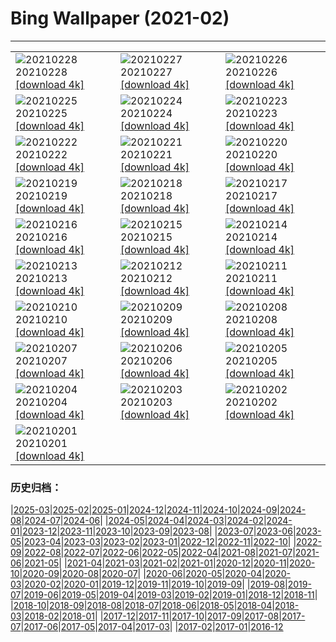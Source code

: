 # Bing Wallpaper (2021-02)
**************

<table><tr><td><img class="wallpaper" src="https://www.bing.com/th?id=OHR.TurfHouse_EN-US9990506269_1920x1080.jpg" alt="20210228"> 20210228 <a href="https://www.bing.com/th?id=OHR.TurfHouse_EN-US9990506269_UHD.jpg">[download 4k]</a></td><td><img class="wallpaper" src="https://www.bing.com/th?id=OHR.TwinsDenning_EN-US9910127756_1920x1080.jpg" alt="20210227"> 20210227 <a href="https://www.bing.com/th?id=OHR.TwinsDenning_EN-US9910127756_UHD.jpg">[download 4k]</a></td><td><img class="wallpaper" src="https://www.bing.com/th?id=OHR.JinliStreet_EN-US9813774321_1920x1080.jpg" alt="20210226"> 20210226 <a href="https://www.bing.com/th?id=OHR.JinliStreet_EN-US9813774321_UHD.jpg">[download 4k]</a></td></tr><tr><td><img class="wallpaper" src="https://www.bing.com/th?id=OHR.Trevi_EN-US7298856463_1920x1080.jpg" alt="20210225"> 20210225 <a href="https://www.bing.com/th?id=OHR.Trevi_EN-US7298856463_UHD.jpg">[download 4k]</a></td><td><img class="wallpaper" src="https://www.bing.com/th?id=OHR.LeMorneBrabant_EN-US7199520186_1920x1080.jpg" alt="20210224"> 20210224 <a href="https://www.bing.com/th?id=OHR.LeMorneBrabant_EN-US7199520186_UHD.jpg">[download 4k]</a></td><td><img class="wallpaper" src="https://www.bing.com/th?id=OHR.DalmatianPelicans_EN-US7089551223_1920x1080.jpg" alt="20210223"> 20210223 <a href="https://www.bing.com/th?id=OHR.DalmatianPelicans_EN-US7089551223_UHD.jpg">[download 4k]</a></td></tr><tr><td><img class="wallpaper" src="https://www.bing.com/th?id=OHR.InvisibleMan_EN-US6967873703_1920x1080.jpg" alt="20210222"> 20210222 <a href="https://www.bing.com/th?id=OHR.InvisibleMan_EN-US6967873703_UHD.jpg">[download 4k]</a></td><td><img class="wallpaper" src="https://www.bing.com/th?id=OHR.Porto_EN-US6858177103_1920x1080.jpg" alt="20210221"> 20210221 <a href="https://www.bing.com/th?id=OHR.Porto_EN-US6858177103_UHD.jpg">[download 4k]</a></td><td><img class="wallpaper" src="https://www.bing.com/th?id=OHR.AABday_EN-US6703996640_1920x1080.jpg" alt="20210220"> 20210220 <a href="https://www.bing.com/th?id=OHR.AABday_EN-US6703996640_UHD.jpg">[download 4k]</a></td></tr><tr><td><img class="wallpaper" src="https://www.bing.com/th?id=OHR.Parrotfish_EN-US6474384190_1920x1080.jpg" alt="20210219"> 20210219 <a href="https://www.bing.com/th?id=OHR.Parrotfish_EN-US6474384190_UHD.jpg">[download 4k]</a></td><td><img class="wallpaper" src="https://www.bing.com/th?id=OHR.VerzascaValley_EN-US6320380092_1920x1080.jpg" alt="20210218"> 20210218 <a href="https://www.bing.com/th?id=OHR.VerzascaValley_EN-US6320380092_UHD.jpg">[download 4k]</a></td><td><img class="wallpaper" src="https://www.bing.com/th?id=OHR.PeritoMorenoArgentina_EN-US6161367346_1920x1080.jpg" alt="20210217"> 20210217 <a href="https://www.bing.com/th?id=OHR.PeritoMorenoArgentina_EN-US6161367346_UHD.jpg">[download 4k]</a></td></tr><tr><td><img class="wallpaper" src="https://www.bing.com/th?id=OHR.PurpleFlowers_EN-US5664268733_1920x1080.jpg" alt="20210216"> 20210216 <a href="https://www.bing.com/th?id=OHR.PurpleFlowers_EN-US5664268733_UHD.jpg">[download 4k]</a></td><td><img class="wallpaper" src="https://www.bing.com/th?id=OHR.Lincoln50MoWA_EN-US4174714087_1920x1080.jpg" alt="20210215"> 20210215 <a href="https://www.bing.com/th?id=OHR.Lincoln50MoWA_EN-US4174714087_UHD.jpg">[download 4k]</a></td><td><img class="wallpaper" src="https://www.bing.com/th?id=OHR.OceanHeart_EN-US5478049854_1920x1080.jpg" alt="20210214"> 20210214 <a href="https://www.bing.com/th?id=OHR.OceanHeart_EN-US5478049854_UHD.jpg">[download 4k]</a></td></tr><tr><td><img class="wallpaper" src="https://www.bing.com/th?id=OHR.BluebirdsEastern_EN-US5293227470_1920x1080.jpg" alt="20210213"> 20210213 <a href="https://www.bing.com/th?id=OHR.BluebirdsEastern_EN-US5293227470_UHD.jpg">[download 4k]</a></td><td><img class="wallpaper" src="https://www.bing.com/th?id=OHR.YearoftheOx_EN-US5106152536_1920x1080.jpg" alt="20210212"> 20210212 <a href="https://www.bing.com/th?id=OHR.YearoftheOx_EN-US5106152536_UHD.jpg">[download 4k]</a></td><td><img class="wallpaper" src="https://www.bing.com/th?id=OHR.CentralCaliBlossoms_EN-US0148484264_1920x1080.jpg" alt="20210211"> 20210211 <a href="https://www.bing.com/th?id=OHR.CentralCaliBlossoms_EN-US0148484264_UHD.jpg">[download 4k]</a></td></tr><tr><td><img class="wallpaper" src="https://www.bing.com/th?id=OHR.PenitentSnow_EN-US0047515629_1920x1080.jpg" alt="20210210"> 20210210 <a href="https://www.bing.com/th?id=OHR.PenitentSnow_EN-US0047515629_UHD.jpg">[download 4k]</a></td><td><img class="wallpaper" src="https://www.bing.com/th?id=OHR.MoonDogs_EN-US0007581724_1920x1080.jpg" alt="20210209"> 20210209 <a href="https://www.bing.com/th?id=OHR.MoonDogs_EN-US0007581724_UHD.jpg">[download 4k]</a></td><td><img class="wallpaper" src="https://www.bing.com/th?id=OHR.HeroMural_EN-US9967459324_1920x1080.jpg" alt="20210208"> 20210208 <a href="https://www.bing.com/th?id=OHR.HeroMural_EN-US9967459324_UHD.jpg">[download 4k]</a></td></tr><tr><td><img class="wallpaper" src="https://www.bing.com/th?id=OHR.SuperbOwl_EN-US9869366116_1920x1080.jpg" alt="20210207"> 20210207 <a href="https://www.bing.com/th?id=OHR.SuperbOwl_EN-US9869366116_UHD.jpg">[download 4k]</a></td><td><img class="wallpaper" src="https://www.bing.com/th?id=OHR.MountSefton_EN-US9792326237_1920x1080.jpg" alt="20210206"> 20210206 <a href="https://www.bing.com/th?id=OHR.MountSefton_EN-US9792326237_UHD.jpg">[download 4k]</a></td><td><img class="wallpaper" src="https://www.bing.com/th?id=OHR.TheWave_EN-US9748334524_1920x1080.jpg" alt="20210205"> 20210205 <a href="https://www.bing.com/th?id=OHR.TheWave_EN-US9748334524_UHD.jpg">[download 4k]</a></td></tr><tr><td><img class="wallpaper" src="https://www.bing.com/th?id=OHR.VosgesBioReserve_EN-US9600640906_1920x1080.jpg" alt="20210204"> 20210204 <a href="https://www.bing.com/th?id=OHR.VosgesBioReserve_EN-US9600640906_UHD.jpg">[download 4k]</a></td><td><img class="wallpaper" src="https://www.bing.com/th?id=OHR.MountNemrut_EN-US9552662409_1920x1080.jpg" alt="20210203"> 20210203 <a href="https://www.bing.com/th?id=OHR.MountNemrut_EN-US9552662409_UHD.jpg">[download 4k]</a></td><td><img class="wallpaper" src="https://www.bing.com/th?id=OHR.RainbowMarmot_EN-US9496423028_1920x1080.jpg" alt="20210202"> 20210202 <a href="https://www.bing.com/th?id=OHR.RainbowMarmot_EN-US9496423028_UHD.jpg">[download 4k]</a></td></tr><tr><td><img class="wallpaper" src="https://www.bing.com/th?id=OHR.IronworkFacade_EN-US5302409957_1920x1080.jpg" alt="20210201"> 20210201 <a href="https://www.bing.com/th?id=OHR.IronworkFacade_EN-US5302409957_UHD.jpg">[download 4k]</a></td><td></td><td></td></tr></table>

### 历史归档：

|[2025-03](/../2025-03/2025-03.md)|[2025-02](/../2025-02/2025-02.md)|[2025-01](/../2025-01/2025-01.md)|[2024-12](/../2024-12/2024-12.md)|[2024-11](/../2024-11/2024-11.md)|[2024-10](/../2024-10/2024-10.md)|[2024-09](/../2024-09/2024-09.md)|[2024-08](/../2024-08/2024-08.md)|[2024-07](/../2024-07/2024-07.md)|[2024-06](/../2024-06/2024-06.md)|
|[2024-05](/../2024-05/2024-05.md)|[2024-04](/../2024-04/2024-04.md)|[2024-03](/../2024-03/2024-03.md)|[2024-02](/../2024-02/2024-02.md)|[2024-01](/../2024-01/2024-01.md)|[2023-12](/../2023-12/2023-12.md)|[2023-11](/../2023-11/2023-11.md)|[2023-10](/../2023-10/2023-10.md)|[2023-09](/../2023-09/2023-09.md)|[2023-08](/../2023-08/2023-08.md)|
|[2023-07](/../2023-07/2023-07.md)|[2023-06](/../2023-06/2023-06.md)|[2023-05](/../2023-05/2023-05.md)|[2023-04](/../2023-04/2023-04.md)|[2023-03](/../2023-03/2023-03.md)|[2023-02](/../2023-02/2023-02.md)|[2023-01](/../2023-01/2023-01.md)|[2022-12](/../2022-12/2022-12.md)|[2022-11](/../2022-11/2022-11.md)|[2022-10](/../2022-10/2022-10.md)|
|[2022-09](/../2022-09/2022-09.md)|[2022-08](/../2022-08/2022-08.md)|[2022-07](/../2022-07/2022-07.md)|[2022-06](/../2022-06/2022-06.md)|[2022-05](/../2022-05/2022-05.md)|[2022-04](/../2022-04/2022-04.md)|[2021-08](/../2021-08/2021-08.md)|[2021-07](/../2021-07/2021-07.md)|[2021-06](/../2021-06/2021-06.md)|[2021-05](/../2021-05/2021-05.md)|
|[2021-04](/../2021-04/2021-04.md)|[2021-03](/../2021-03/2021-03.md)|[2021-02](/2021-02.md)|[2021-01](/../2021-01/2021-01.md)|[2020-12](/../2020-12/2020-12.md)|[2020-11](/../2020-11/2020-11.md)|[2020-10](/../2020-10/2020-10.md)|[2020-09](/../2020-09/2020-09.md)|[2020-08](/../2020-08/2020-08.md)|[2020-07](/../2020-07/2020-07.md)|
|[2020-06](/../2020-06/2020-06.md)|[2020-05](/../2020-05/2020-05.md)|[2020-04](/../2020-04/2020-04.md)|[2020-03](/../2020-03/2020-03.md)|[2020-02](/../2020-02/2020-02.md)|[2020-01](/../2020-01/2020-01.md)|[2019-12](/../2019-12/2019-12.md)|[2019-11](/../2019-11/2019-11.md)|[2019-10](/../2019-10/2019-10.md)|[2019-09](/../2019-09/2019-09.md)|
|[2019-08](/../2019-08/2019-08.md)|[2019-07](/../2019-07/2019-07.md)|[2019-06](/../2019-06/2019-06.md)|[2019-05](/../2019-05/2019-05.md)|[2019-04](/../2019-04/2019-04.md)|[2019-03](/../2019-03/2019-03.md)|[2019-02](/../2019-02/2019-02.md)|[2019-01](/../2019-01/2019-01.md)|[2018-12](/../2018-12/2018-12.md)|[2018-11](/../2018-11/2018-11.md)|
|[2018-10](/../2018-10/2018-10.md)|[2018-09](/../2018-09/2018-09.md)|[2018-08](/../2018-08/2018-08.md)|[2018-07](/../2018-07/2018-07.md)|[2018-06](/../2018-06/2018-06.md)|[2018-05](/../2018-05/2018-05.md)|[2018-04](/../2018-04/2018-04.md)|[2018-03](/../2018-03/2018-03.md)|[2018-02](/../2018-02/2018-02.md)|[2018-01](/../2018-01/2018-01.md)|
|[2017-12](/../2017-12/2017-12.md)|[2017-11](/../2017-11/2017-11.md)|[2017-10](/../2017-10/2017-10.md)|[2017-09](/../2017-09/2017-09.md)|[2017-08](/../2017-08/2017-08.md)|[2017-07](/../2017-07/2017-07.md)|[2017-06](/../2017-06/2017-06.md)|[2017-05](/../2017-05/2017-05.md)|[2017-04](/../2017-04/2017-04.md)|[2017-03](/../2017-03/2017-03.md)|
|[2017-02](/../2017-02/2017-02.md)|[2017-01](/../2017-01/2017-01.md)|[2016-12](/../2016-12/2016-12.md)